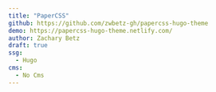 ```yaml
---
title: "PaperCSS"
github: https://github.com/zwbetz-gh/papercss-hugo-theme
demo: https://papercss-hugo-theme.netlify.com/
author: Zachary Betz
draft: true
ssg:
  - Hugo
cms:
  - No Cms
---
```

